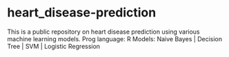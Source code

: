 # heart_disease-prediction
This is a public repository on heart disease prediction using various machine learning models. 
Prog language: R 
Models: Naive Bayes | Decision Tree | SVM | Logistic Regression 

